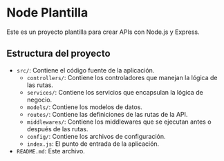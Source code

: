# Node Plantilla

Este es un proyecto plantilla para crear APIs con Node.js y Express.

## Estructura del proyecto

*   `src/`: Contiene el código fuente de la aplicación.
    *   `controllers/`: Contiene los controladores que manejan la lógica de las rutas.
    *   `services/`: Contiene los servicios que encapsulan la lógica de negocio.
    *   `models/`: Contiene los modelos de datos.
    *   `routes/`: Contiene las definiciones de las rutas de la API.
    *   `middlewares/`: Contiene los middlewares que se ejecutan antes o después de las rutas.
    *   `config/`: Contiene los archivos de configuración.
    *   `index.js`: El punto de entrada de la aplicación.
*   `README.md`: Este archivo.

